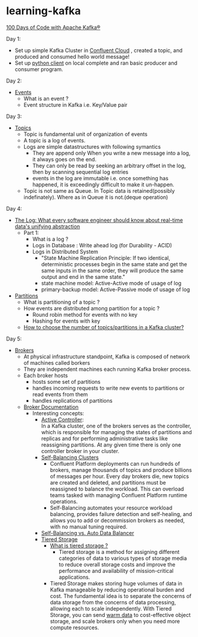 # learning-kafka
[100 Days of Code with Apache Kafka®](https://developer.confluent.io/100-days-of-code/)


Day 1: 
  - Set up simple Kafka Cluster in [Confluent Cloud](https://developer.confluent.io/quickstart/kafka-on-confluent-cloud/) , created a topic, and produced and consumed hello world message! 
  - Set up [python client](https://github.com/confluentinc/confluent-kafka-python) on local complete and ran basic producer and consumer program.  
  
Day 2: 
  - [Events](https://developer.confluent.io/learn-kafka/apache-kafka/events/)
    - What is an event ? 
    - Event structure in Kafka i.e. Key/Value pair


Day 3: 
  - [Topics](https://developer.confluent.io/learn-kafka/apache-kafka/topics/) 
    - Topic is fundamental unit of organization of events
    - A topic is a log of events.
    - Logs are simple datastructures with following symantics
      - They are append only When you write a new message into a log, it always goes on the end.
      - They can only be read by seeking an arbitrary offset in the log, then by scanning sequential log entries
      - events in the log are immutable i.e. once something has happened, it is exceedingly difficult to make it un-happen.  
    - Topic is not same as Queue. In Topic data is retained(possibly indefinately). Where as in Queue it is not.(deque operation)  

Day 4:
  - [The Log: What every software engineer should know about real-time data's unifying abstraction](https://engineering.linkedin.com/distributed-systems/log-what-every-software-engineer-should-know-about-real-time-datas-unifying) 
    - Part 1: 
      - What is a log ? 
      - Logs in Database : Write ahead log (for Durability - ACID)
      - Logs in Distributed System
        - "State Machine Replication Principle: If two identical, deterministic processes begin in the same state and get the same inputs in the same order, they will produce the same output and end in the same state." 
        - state machine model: Active-Active mode of usage of log
        - primary-backup model: Active-Passive mode of usage of log      
  - [Partitions](https://developer.confluent.io/learn-kafka/apache-kafka/partitions/)
    - What is partitioning of a topic ? 
    - How events are distributed among partition for a topic ?  
      - Round robin method for events with no key
      - Hashing for events with key
    - [How to choose the number of topics/partitions in a Kafka cluster?](https://www.confluent.io/blog/how-choose-number-topics-partitions-kafka-cluster/)    

Day 5: 
- [Brokers](https://developer.confluent.io/learn-kafka/apache-kafka/brokers/) 
  - At physical infrastructure standpoint, Kafka is composed of network of machines called borkers 
  - They are independent machines each running Kafka broker process. 
  - Each broker hosts
    - hosts some set of partitions 
    - handles incoming requests to write new events to partitions or read events from them 
    - handles replications of partitions
  - [Broker Documentation](https://docs.confluent.io/platform/current/control-center/brokers.html)
    - Interesting concepts: 
        - [Active Controller]( https://docs.confluent.io/platform/current/control-center/brokers.html):  
            In a Kafka cluster, one of the brokers serves as the controller, which is responsible for managing the states of partitions and replicas and for performing administrative tasks like reassigning partitions. At any given time there is only one controller broker in your cluster. 
        - [Self-Balancing Clusters](https://docs.confluent.io/platform/current/kafka/sbc/index.html#what-are-sbc-long)
           - Confluent Platform deployments can run hundreds of brokers, manage thousands of topics and produce billions of messages per hour. Every day brokers die, new topics are created and deleted, and partitions must be reassigned to balance the workload. This can overload teams tasked with managing Confluent Platform runtime operations.
           - Self-Balancing automates your resource workload balancing, provides failure detection and self-healing, and allows you to add or decommission brokers as needed, with no manual tuning required.     
        - [Self-Balancing vs. Auto Data Balancer](https://docs.confluent.io/platform/current/kafka/sbc/index.html#what-are-sbc-long)
        - [Tiered Storage](https://docs.confluent.io/platform/current/kafka/tiered-storage.html#tiered-storage) 
            - [What is tiered storage ?](https://searchstorage.techtarget.com/definition/tiered-storage)
              - Tiered storage is a method for assigning different categories of data to various types of storage media to reduce overall storage costs and improve the performance and availability of mission-critical applications.  
            - Tiered Storage makes storing huge volumes of data in Kafka manageable by reducing operational burden and cost. The fundamental idea is to separate the concerns of data storage from the concerns of data processing, allowing each to scale independently. With Tiered Storage, you can send [warm data](https://techchannel.com/SMB/9/2012/storage-groups-hot-warm-cold) to cost-effective object storage, and scale brokers only when you need more compute resources. 
